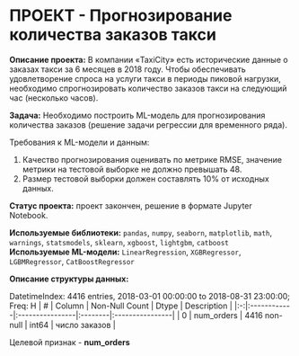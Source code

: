# ПРОЕКТ - Прогнозирование количества заказов такси
**Описание проекта:**
В компании «TaxiCity» есть исторические данные о заказах такси за 6 месяцев в 2018 году. Чтобы обеспечивать удовлетворение спроса на услуги такси в периоды пиковой нагрузки, необходимо спрогнозировать количество заказов такси на следующий час (несколько часов).

**Задача:**
Необходимо построить ML-модель для прогнозирования количества заказов (решение задачи регрессии для временного ряда).

Требования к ML-модели и данным:
1. Качество прогнозирования оценивать по метрике RMSE, значение метрики на тестовой выборке не должно превышать 48.
2. Размер тестовой выборки должен составлять 10% от исходных данных.

**Статус проекта:**
проект закончен, решение в формате Jupyter Notebook.

**Используемые библиотеки:**
`pandas`, `numpy`, `seaborn`, `matplotlib`, `math`, `warnings`, `statsmodels`, `sklearn`, `xgboost`, `lightgbm`, `catboost`<br>
**Используемые ML-модели:**
`LinearRegression`, `XGBRegressor`, `LGBMRegressor`, `CatBoostRegressor`

**Описание структуры данных:**

DatetimeIndex: 4416 entries, 2018-03-01 00:00:00 to 2018-08-31 23:00:00; Freq: H
| # |   Column    |  Non-Null Count |  Dtype  | Description     |
|:-:|:------------|:----------------|:--------|:----------------|
| 0 |  num_orders |  4416 non-null  |  int64  | число заказов   |

Целевой признак - **num_orders**

